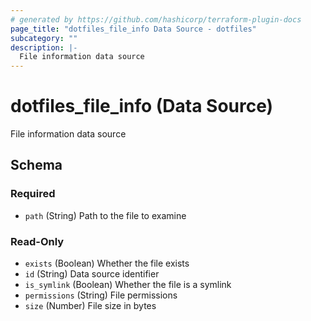 ```yaml
---
# generated by https://github.com/hashicorp/terraform-plugin-docs
page_title: "dotfiles_file_info Data Source - dotfiles"
subcategory: ""
description: |-
  File information data source
---
```


# dotfiles_file_info (Data Source)

File information data source



<!-- schema generated by tfplugindocs -->
## Schema

### Required

- `path` (String) Path to the file to examine

### Read-Only

- `exists` (Boolean) Whether the file exists
- `id` (String) Data source identifier
- `is_symlink` (Boolean) Whether the file is a symlink
- `permissions` (String) File permissions
- `size` (Number) File size in bytes
